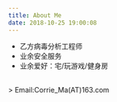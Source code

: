 ```yaml
---
title: About Me
date: 2018-10-25 19:00:08
---
```

- 乙方病毒分析工程师
-  业余安全服务
- 业余爱好：宅/玩游戏/健身房
<br>
> Email:Corrie_Ma(AT)163.com